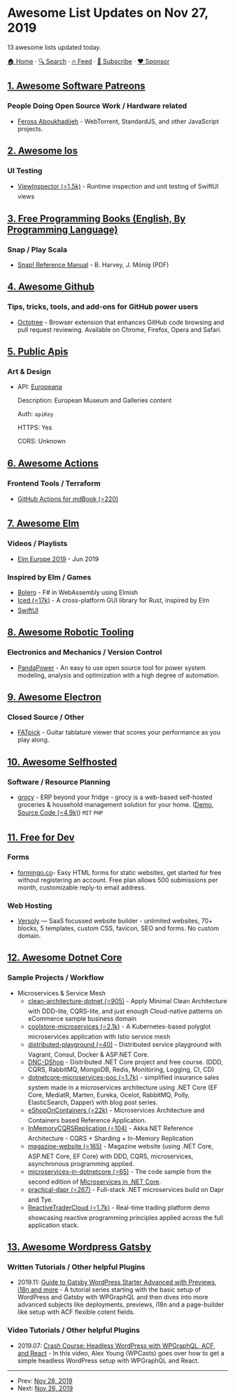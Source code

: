# Awesome List Updates on Nov 27, 2019

13 awesome lists updated today.

[🏠 Home](/README.md) · [🔍 Search](https://www.trackawesomelist.com/search/) · [🔥 Feed](https://www.trackawesomelist.com/rss.xml) · [📮 Subscribe](https://trackawesomelist.us17.list-manage.com/subscribe?u=d2f0117aa829c83a63ec63c2f&id=36a103854c) · [❤️  Sponsor](https://github.com/sponsors/theowenyoung)



## [1. Awesome Software Patreons](/content/uraimo/awesome-software-patreons/README.md)

### People Doing Open Source Work / Hardware related

*   [Feross Aboukhadijeh](https://github.com/sponsors/feross) - WebTorrent, StandardJS, and other JavaScript projects.

## [2. Awesome Ios](/content/vsouza/awesome-ios/README.md)

### UI Testing

*   [ViewInspector (⭐1.5k)](https://github.com/nalexn/ViewInspector) - Runtime inspection and unit testing of SwiftUI views

## [3. Free Programming Books (English, By Programming Language)](/content/EbookFoundation/free-programming-books/README.md)

### Snap / Play Scala

*   [Snap! Reference Manual](https://snap.berkeley.edu/snapsource/help/SnapManual.pdf) - B. Harvey, J. Mönig (PDF)

## [4. Awesome Github](/content/phillipadsmith/awesome-github/README.md)

### Tips, tricks, tools, and add-ons for GitHub power users

*   [Octotree](https://www.octotree.io/) - Browser extension that enhances GitHub code browsing and pull request reviewing. Available on Chrome, Firefox, Opera and Safari.

## [5. Public Apis](/content/public-apis/public-apis/README.md)

### Art & Design

- API: [Europeana](https://pro.europeana.eu/resources/apis/search)

  Description: European Museum and Galleries content

  Auth: `apiKey`

  HTTPS: Yes

  CORS: Unknown



## [6. Awesome Actions](/content/sdras/awesome-actions/README.md)

### Frontend Tools / Terraform

*   [GitHub Actions for mdBook (⭐220)](https://github.com/peaceiris/actions-mdbook)

## [7. Awesome Elm](/content/sporto/awesome-elm/README.md)

### Videos / Playlists

*   [Elm Europe 2019](https://www.youtube.com/playlist?list=PL-cYi7I913S_oRLJEpsVbSTq_OOMSXlPD) - Jun 2019

### Inspired by Elm / Games

*   [Bolero](https://fsbolero.io/) - F# in WebAssembly using Elmish
*   [Iced (⭐17k)](https://github.com/hecrj/iced) - A cross-platform GUI library for Rust, inspired by Elm
*   [SwiftUI](https://developer.apple.com/xcode/swiftui/)

## [8. Awesome Robotic Tooling](/content/protontypes/awesome-robotic-tooling/README.md)

### Electronics and Mechanics / Version Control

*   [PandaPower](http://www.pandapower.org) - An easy to use open source tool for power system modeling, analysis and optimization with a high degree of automation.

## [9. Awesome Electron](/content/sindresorhus/awesome-electron/README.md)

### Closed Source / Other

*   [FATpick](https://www.fatpick.com) - Guitar tablature viewer that scores your performance as you play along.

## [10. Awesome Selfhosted](/content/awesome-selfhosted/awesome-selfhosted/README.md)

### Software / Resource Planning

*   [grocy](https://grocy.info/) - ERP beyond your fridge - grocy is a web-based self-hosted groceries & household management solution for your home. ([Demo](https://en.demo.grocy.info/), [Source Code (⭐4.9k)](https://github.com/grocy/grocy)) `MIT` `PHP`

## [11. Free for Dev](/content/ripienaar/free-for-dev/README.md)

### Forms

*   [formingo.co](https://www.formingo.co/)- Easy HTML forms for static websites, get started for free without registering an account. Free plan allows 500 submissions per month, customizable reply-to email address.

### Web Hosting

*   [Versoly](https://versoly.com/) — SaaS focussed website builder - unlimited websites, 70+ blocks, 5 templates, custom CSS, favicon, SEO and forms. No custom domain.

## [12. Awesome Dotnet Core](/content/thangchung/awesome-dotnet-core/README.md)

### Sample Projects / Workflow

*   Microservices & Service Mesh
    *   [clean-architecture-dotnet (⭐905)](https://github.com/thangchung/clean-architecture-dotnet) - Apply Minimal Clean Architecture with DDD-lite, CQRS-lite, and just enough Cloud-native patterns on eCommerce sample business domain
    *   [coolstore-microservices  (⭐2.1k)](https://github.com/vietnam-devs/coolstore-microservices) - A Kubernetes-based polyglot microservices application with Istio service mesh
    *   [distributed-playground (⭐40)](https://github.com/jvandevelde/distributed-playground) - Distributed service playground with Vagrant, Consul, Docker & ASP.NET Core.
    *   [DNC-DShop](https://github.com/devmentors) - Distributed .NET Core project and free course. (DDD, CQRS, RabbitMQ, MongoDB, Redis, Monitoring, Logging, CI, CD)
    *   [dotnetcore-microservices-poc (⭐1.7k)](https://github.com/asc-lab/dotnetcore-microservices-poc) -  simplified insurance sales system made in a microservices architecture using .NET Core (EF Core, MediatR, Marten, Eureka, Ocelot, RabbitMQ, Polly, ElasticSearch, Dapper) with blog post series.
    *   [eShopOnContainers (⭐22k)](https://github.com/dotnet/eShopOnContainers) - Microservices Architecture and Containers based Reference Application.
    *   [InMemoryCQRSReplication (⭐104)](https://github.com/Aaronontheweb/InMemoryCQRSReplication) - Akka.NET Reference Architecture - CQRS + Sharding + In-Memory Replication
    *   [magazine-website (⭐165)](https://github.com/thangchung/magazine-website) - Magazine website (using .NET Core, ASP.NET Core, EF Core) with DDD, CQRS, microservices, asynchronous programming applied.
    *   [microservices-in-dotnetcore (⭐65)](https://github.com/horsdal/microservices-in-dotnet-book-second-edition) - The code sample from the second edition of [Microservices in .NET Core](https://www.manning.com/books/microservices-in-net-core-second-edition).
    *   [practical-dapr (⭐267)](https://github.com/thangchung/practical-dapr) - Full-stack .NET microservices build on Dapr and Tye.
    *   [ReactiveTraderCloud (⭐1.7k)](https://github.com/AdaptiveConsulting/ReactiveTraderCloud) - Real-time trading platform demo showcasing reactive programming principles applied across the full application stack.

## [13. Awesome Wordpress Gatsby](/content/henrikwirth/awesome-wordpress-gatsby/README.md)

### Written Tutorials / Other helpful Plugins

*   2019.11: [Guide to Gatsby WordPress Starter Advanced with Previews, i18n and more](https://dev.to/nevernull/overview-guide-to-gatsby-wordpress-starter-advanced-with-previews-i18n-and-more-583l) - A tutorial series starting with the basic setup of WordPress and Gatsby with WPGraphQL and then dives into more advanced subjects like deployments, previews, i18n and a page-builder like setup with ACF flexible cotent fields.

### Video Tutorials / Other helpful Plugins

*   2019.07: [Crash Course: Headless WordPress with WPGraphQL, ACF, and React](https://www.youtube.com/watch?v=9KGuI0UmpMw) - In this video, Alex Young (WPCasts) goes over how to get a simple headless WordPress setup with WPGraphQL and React.

---

- Prev: [Nov 28, 2019](/content/2019/11/28/README.md)
- Next: [Nov 26, 2019](/content/2019/11/26/README.md)